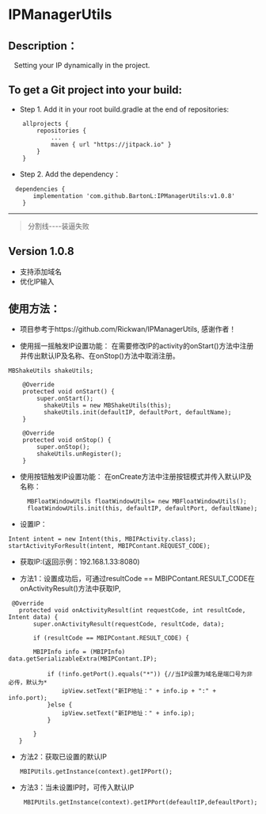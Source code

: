 # IPManagerUtils


## Description：

    Setting your IP dynamically in the project.

## To get a Git project into your build:

- Step 1. Add it in your root build.gradle at the end of repositories:
```
	allprojects {
		repositories {
			...
			maven { url "https://jitpack.io" }
		}
	}
```

- Step 2. Add the dependency：
```
  dependencies {
	   implementation 'com.github.BartonL:IPManagerUtils:v1.0.8'
	}
```
------
> 分割线----装逼失败

## Version 1.0.8
- 支持添加域名
- 优化IP输入

## 使用方法：
- 项目参考于https://github.com/Rickwan/IPManagerUtils, 感谢作者！

- 使用摇一摇触发IP设置功能：
在需要修改IP的activity的onStart()方法中注册并传出默认IP及名称、在onStop()方法中取消注册。
```
MBShakeUtils shakeUtils;

    @Override
    protected void onStart() {
        super.onStart();
	      shakeUtils = new MBShakeUtils(this);
	      shakeUtils.init(defaultIP, defaultPort, defaultName);
    }

    @Override
    protected void onStop() {
        super.onStop();
        shakeUtils.unRegister();
    }

```
- 使用按钮触发IP设置功能：
在onCreate方法中注册按钮模式并传入默认IP及名称：

        MBFloatWindowUtils floatWindowUtils= new MBFloatWindowUtils();
        floatWindowUtils.init(this, defaultIP, defaultPort, defaultName);

- 设置IP：  
 
 ``` 
Intent intent = new Intent(this, MBIPActivity.class);
startActivityForResult(intent, MBIPContant.REQUEST_CODE);
```

- 获取IP:(返回示例：192.168.1.33:8080)
 
- 方法1：设置成功后，可通过resultCode == MBIPContant.RESULT_CODE在onActivityResult()方法中获取IP,
 ```
  @Override
    protected void onActivityResult(int requestCode, int resultCode, Intent data) {
        super.onActivityResult(requestCode, resultCode, data);

        if (resultCode == MBIPContant.RESULT_CODE) {

        MBIPInfo info = (MBIPInfo) data.getSerializableExtra(MBIPContant.IP);

            if (!info.getPort().equals("*")) {//当IP设置为域名是端口号为非必传，默认为*
                ipView.setText("新IP地址：" + info.ip + ":" + info.port);
            }else {
                ipView.setText("新IP地址：" + info.ip);
            }

        }
    }
 ```
 
- 方法2：获取已设置的默认IP  
    
    ```
    MBIPUtils.getInstance(context).getIPPort();
    ```
- 方法3：当未设置IP时，可传入默认IP  
    
    ```
     MBIPUtils.getInstance(context).getIPPort(defeaultIP,defeaultPort);
    ```
    
